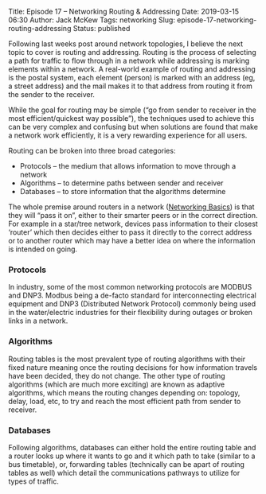 Title: Episode 17 – Networking Routing & Addressing
Date: 2019-03-15 06:30
Author: Jack McKew
Tags: networking
Slug: episode-17-networking-routing-addressing
Status: published

Following last weeks post around network topologies, I believe the next topic to cover is routing and addressing. Routing is the process of selecting a path for traffic to flow through in a network while addressing is marking elements within a network. A real-world example of routing and addressing is the postal system, each element (person) is marked with an address (eg, a street address) and the mail makes it to that address from routing it from the sender to the receiver.

While the goal for routing may be simple (“go from sender to receiver in the most efficient/quickest way possible”), the techniques used to achieve this can be very complex and confusing but when solutions are found that make a network work efficiently, it is a very rewarding experience for all users.

Routing can be broken into three broad categories:

-   Protocols – the medium that allows information to move through a network
-   Algorithms – to determine paths between sender and receiver
-   Databases – to store information that the algorithms determine

The whole premise around routers in a network ([Networking Basics](https://jmckew.com/2019/03/08/episode-16-networking-basics/)) is that they will “pass it on”, either to their smarter peers or in the correct direction. For example in a star/tree network, devices pass information to their closest ‘router’ which then decides either to pass it directly to the correct address or to another router which may have a better idea on where the information is intended on going.

### Protocols

In industry, some of the most common networking protocols are MODBUS and DNP3. Modbus being a de-facto standard for interconnecting electrical equipment and DNP3 (Distributed Network Protocol) commonly being used in the water/electric industries for their flexibility during outages or broken links in a network.

### Algorithms

Routing tables is the most prevalent type of routing algorithms with their fixed nature meaning once the routing decisions for how information travels have been decided, they do not change. The other type of routing algorithms (which are much more exciting) are known as adaptive algorithms, which means the routing changes depending on: topology, delay, load, etc, to try and reach the most efficient path from sender to receiver.

### Databases

Following algorithms, databases can either hold the entire routing table and a router looks up where it wants to go and it which path to take (similar to a bus timetable), or, forwarding tables (technically can be apart of routing tables as well) which detail the communications pathways to utilize for types of traffic.
